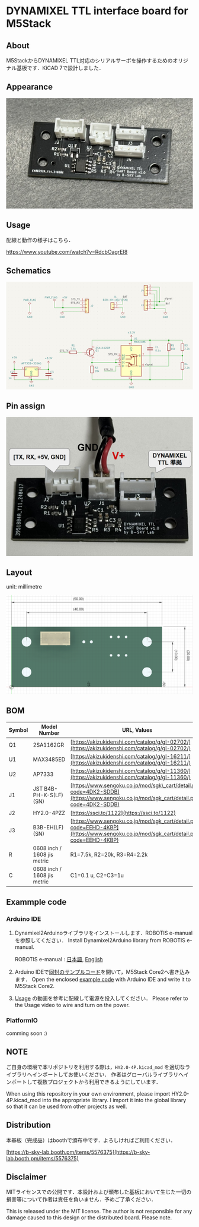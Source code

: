 # DYNAMIXEL TTL interface board for M5Stack

## About
M5StackからDYNAMIXEL TTL対応のシリアルサーボを操作するためのオリジナル基板です．KiCAD 7で設計しました．

## Appearance

![assembled board](docs/board_assembled.jpg)

## Usage

配線と動作の様子はこちら．

https://www.youtube.com/watch?v=RdcbOagrEI8

## Schematics

![](./docs/schematics.png)

## Pin assign

![](./docs/pin_assign.png)

## Layout

unit: millimetre

![](./docs/size.png)

## BOM
| Symbol | Model Number |URL, Values|
| --- | --- | --- |
| Q1  | 2SA1162GR<br> | [https://akizukidenshi.com/catalog/g/gI-02702/](https://akizukidenshi.com/catalog/g/gI-02702/)<br> |
| U1  | MAX3485ED<br> | [https://akizukidenshi.com/catalog/g/gI-16211/](https://akizukidenshi.com/catalog/g/gI-16211/)<br> |
| U2  | AP7333<br> | [https://akizukidenshi.com/catalog/g/gI-11360/](https://akizukidenshi.com/catalog/g/gI-11360/)<br> |
| J1  | JST B4B-PH-K-S(LF)(SN) | [https://www.sengoku.co.jp/mod/sgk\_cart/detail.php?code=4DK2-SDDB](https://www.sengoku.co.jp/mod/sgk_cart/detail.php?code=4DK2-SDDB)<br> |
| J2  | HY2.0-4PZZ | [https://ssci.to/1122](https://ssci.to/1122)<br> |
| J3  | B3B-EH(LF)(SN) | [https://www.sengoku.co.jp/mod/sgk_cart/detail.php?code=EEHD-4KBP](https://www.sengoku.co.jp/mod/sgk_cart/detail.php?code=EEHD-4KBP)<br> |
| R   | 0608 inch / 1608 jis metric | R1=7.5k, R2=20k, R3=R4=2.2k |
| C   | 0608 inch / 1608 jis metric | C1=0.1 u, C2=C3=1u |


## Exammple code

### Arduino IDE

1. Dynamixel2Arduinoライブラリをインストールします．ROBOTIS e-manualを参照してください．
    Install Dynamixel2Arduino library from ROBOTIS e-manual.
   
    ROBOTIS e-manual : [日本語](https://emanual.robotis.com/docs/en/software/arduino_ide_jp/), [English](https://emanual.robotis.com/docs/en/software/arduino_ide/)

3. Arduino IDEで[同封のサンプルコード](example_m5core2_dynamixel_arduino_ide/example_m5core2_dynamixel_arduino_ide.ino)を開いて，M5Stack Core2へ書き込みます．
    Open the enclosed [example code](example_m5core2_dynamixel_arduino_ide/example_m5core2_dynamixel_arduino_ide.ino) with Arduino IDE and write it to M5Stack Core2.

4. [Usage](#usage) の動画を参考に配線して電源を投入してください．
    Please refer to the Usage video to wire and turn on the power.

### PlatformIO

comming soon :)

## NOTE
ご自身の環境で本リポジトリを利用する際は，`HY2.0-4P.kicad_mod` を適切なライブラリへインポートしてお使いください．
作者はグローバルライブラリへインポートして複数プロジェクトから利用できるようにしています．

When using this repository in your own environment, please import HY2.0-4P.kicad_mod into the appropriate library. 
I import it into the global library so that it can be used from other projects as well.

## Distribution
本基板（完成品）はboothで頒布中です．よろしければご利用ください．

[https://b-sky-lab.booth.pm/items/5576375](https://b-sky-lab.booth.pm/items/5576375)

## Disclaimer
MITライセンスでの公開です．本設計および頒布した基板において生じた一切の損害等について作者は責任を負いません．予めご了承ください．

This is released under the MIT license. The author is not responsible for any damage caused to this design or the distributed board. Please note.
